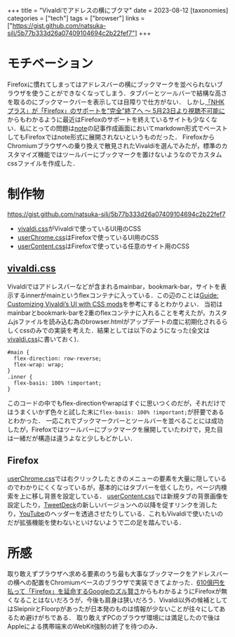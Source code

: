 +++
title = "Vivaldiでアドレスの横にブクマ"
date = 2023-08-12
[taxonomies]
categories = ["tech"]
tags = ["browser"]
links = ["https://gist.github.com/natsuka-sili/5b77b333d26a07409104694c2b22fef7"]
+++

# モチベーション
Firefoxに慣れてしまってはアドレスバーの横にブックマークを並べられないブラウザを使うことができなくなってしまう．タブバーとツールバーで結構な高さを取るのにブックマークバーを表示しては目障りで仕方がない．
しかし[「NHKプラス」が「Firefox」のサポートを“完全”終了へ ～ 5月23日より視聴不可能に](https://forest.watch.impress.co.jp/docs/news/1408055.html)からもわかるように最近はFirefoxのサポートを終えているサイトも少なくない．私にとっての問題は[note](https://note.com/)の記事作成画面においてmarkdown形式でペーストしてもFirefoxではnote形式に展開されないというものだった．
FirefoxからChromiumブラウザへの乗り換えで散見されたVivaldiを選んでみたが，標準のカスタマイズ機能ではツールバーにブックマークを置けないようなのでカスタムcssファイルを作成した．

# 制作物
<https://gist.github.com/natsuka-sili/5b77b333d26a07409104694c2b22fef7>

- [vivaldi.css](https://gist.github.com/natsuka-sili/5b77b333d26a07409104694c2b22fef7#file-vivaldi-css)がVivaldiで使っているUI用のCSS
- [userChrome.css](https://gist.github.com/natsuka-sili/5b77b333d26a07409104694c2b22fef7#file-userchrome-css)はFirefoxで使っているUI用のCSS
- [userContent.css](https://gist.github.com/natsuka-sili/5b77b333d26a07409104694c2b22fef7#file-usercontent-css)はFirefoxで使っている任意のサイト用のCSS

## [vivaldi.css](https://gist.github.com/natsuka-sili/5b77b333d26a07409104694c2b22fef7#file-vivaldi-css)
Vivaldiではアドレスバーなどが含まれるmainbar，bookmark-bar，サイトを表示するinnerがmainというflexコンテナに入っている．この辺のことは[Guide: Customizing Vivaldi’s UI with CSS mods](https://gabevilela.vivaldi.net/2020/12/26/guide-customizing-vivaldis-ui-with-css-mods/)を参考にするとわかりよい．
当初はmainbarとbookmark-barを2重のflexコンテナに入れることを考えたが，カスタムjsファイルを読み込む為のbrowser.htmlがアップデートの度に初期化されるらしくcssのみでの実装を考えた．結果としては以下のようになった(全文は[vivaldi.css](https://gist.github.com/natsuka-sili/5b77b333d26a07409104694c2b22fef7#file-vivaldi-css)に書いておく)．
```
#main {
  flex-direction: row-reverse;
  flex-wrap: wrap;
}
.inner {
  flex-basis: 100% !important;
}
```
このコードの中でもflex-directionやwrapはすぐに思いつくのだが，それだけではうまくいかず色々と試した末に`flex-basis: 100% !important;`が肝要であるとわかった．
一応これでブックマークバーとツールバーを並べることには成功したが，Firefoxではツールバーにブックマークを展開していたわけで，見た目は一緒だが構造は違うよなと少しもどかしい．

## Firefox
[userChrome.css](https://gist.github.com/natsuka-sili/5b77b333d26a07409104694c2b22fef7#file-userchrome-css)では右クリックしたときのメニューの要素を大量に隠しているのでわかりにくくなっているが，基本的にはタブバーを低くしたり，ページ内検索を上に移し背景を設定している．
[userContent.css](https://gist.github.com/natsuka-sili/5b77b333d26a07409104694c2b22fef7#file-usercontent-css)では新規タブの背景画像を設定したり，[TweetDeck](https://tweetdeck.twitter.com/)の新しいバージョンへの以降を促すリンクを消したり，[YouTube](https://www.youtube.com/)のヘッダーを透過させたりしている．これもVivaldiで使いたいのだが拡張機能を使わないといけないようで二の足を踏んでいる．


# 所感
取り敢えずブラウザへ求める要素のうち最も大事なブックマークをアドレスバーの横への配置をChromiumベースのブラウザで実装できてよかった．[610億円を払って「Firefox」を延命するGoogleのズル賢さ](https://www.appbank.net/2022/12/18/technology/2348747.php?page=3)からもわかるようにFirefoxが無くなることはないだろうが，今後も肩身は狭いだろう．Vivaldi以外の候補としてはSleipnirとFloorpがあったが日本発のものは情報が少ないことが往々にしてあるため避けがちである．
取り敢えずPCのブラウザ環境には満足したので後はAppleによる携帯端末のWebKit強制の終了を待つのみ．